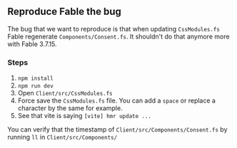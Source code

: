 ## Reproduce Fable the bug

The bug that we want to reproduce is that when updating `CssModules.fs` Fable regenerate `Components/Consent.fs`. It shouldn't do that anymore more with Fable 3.7.15.

### Steps

1. `npm install`
2. `npm run dev`
3. Open `Client/src/CssModules.fs`
4. Force save the `CssModules.fs` file. You can add a `space` or replace a character by the same for example.
5. See that vite is saying `[vite] hmr update ...`

You can verify that the timestamp of `Client/src/Components/Consent.fs` by running `ll` in `Client/src/Components/`
